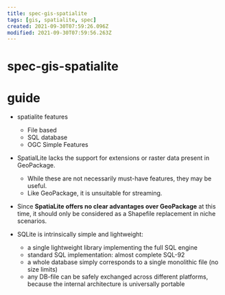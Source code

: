 ```yaml
---
title: spec-gis-spatialite
tags: [gis, spatialite, spec]
created: 2021-09-30T07:59:26.096Z
modified: 2021-09-30T07:59:56.263Z
---
```


# spec-gis-spatialite

# guide

- spatialite features
  - File based
  - SQL database
  - OGC Simple Features
- SpatialLite lacks the support for extensions or raster data present in GeoPackage. 
  - While these are not necessarily must-have features, they may be useful. 
  - Like GeoPackage, it is unsuitable for streaming.
- Since **SpatiaLite offers no clear advantages over GeoPackage** at this time, it should only be considered as a Shapefile replacement in niche scenarios.

- SQLite is intrinsically simple and lightweight:
  - a single lightweight library implementing the full SQL engine
  - standard SQL implementation: almost complete SQL-92
  - a whole database simply corresponds to a single monolithic file (no size limits)
  - any DB-file can be safely exchanged across different platforms, because the internal architecture is universally portable
